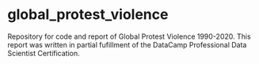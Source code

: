 # global_protest_violence
Repository for code and report of Global Protest Violence 1990-2020. This report was written in partial fufillment of the DataCamp Professional Data Scientist Certification.
